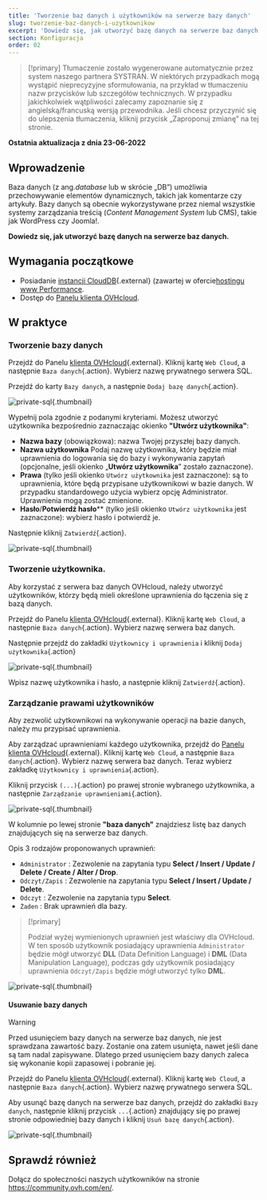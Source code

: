 ```yaml
---
title: 'Tworzenie baz danych i użytkowników na serwerze bazy danych'
slug: tworzenie-baz-danych-i-uzytkownikow
excerpt: 'Dowiedz się, jak utworzyć bazę danych na serwerze baz danych'
section: Konfiguracja
order: 02
---
```


> [!primary]
> Tłumaczenie zostało wygenerowane automatycznie przez system naszego partnera SYSTRAN. W niektórych przypadkach mogą wystąpić nieprecyzyjne sformułowania, na przykład w tłumaczeniu nazw przycisków lub szczegółów technicznych. W przypadku jakichkolwiek wątpliwości zalecamy zapoznanie się z angielską/francuską wersją przewodnika. Jeśli chcesz przyczynić się do ulepszenia tłumaczenia, kliknij przycisk „Zaproponuj zmianę” na tej stronie.
>

**Ostatnia aktualizacja z dnia 23-06-2022**

## Wprowadzenie

Baza danych (z ang.*database* lub w skrócie „DB”) umożliwia przechowywanie elementów dynamicznych, takich jak komentarze czy artykuły. Bazy danych są obecnie wykorzystywane przez niemal wszystkie systemy zarządzania treścią (*Content Management System* lub CMS), takie jak WordPress czy Joomla!.

**Dowiedz się, jak utworzyć bazę danych na serwerze baz danych.**

## Wymagania początkowe

- Posiadanie [instancji CloudDB](https://www.ovh.pl/cloud/cloud-databases/){.external} (zawartej w ofercie[hostingu www Performance](https://www.ovhcloud.com/pl/web-hosting/).
- Dostęp do [Panelu klienta OVHcloud](https://www.ovh.com/auth/?action=gotomanager&from=https://www.ovh.pl/&ovhSubsidiary=pl).

## W praktyce

### Tworzenie bazy danych

Przejdź do Panelu [klienta OVHcloud](https://www.ovh.com/auth/?action=gotomanager&from=https://www.ovh.pl/&ovhSubsidiary=pl){.external}. Kliknij kartę `Web Cloud`, a następnie `Baza danych`{.action}. Wybierz nazwę prywatnego serwera SQL.

Przejdź do karty `Bazy danych`, a następnie `Dodaj bazę danych`{.action}.

![private-sql](images/private-sql-createdb01.png){.thumbnail}

Wypełnij pola zgodnie z podanymi kryteriami. Możesz utworzyć użytkownika bezpośrednio zaznaczając okienko **"Utwórz użytkownika"**:

- **Nazwa bazy** (obowiązkowa): nazwa Twojej przyszłej bazy danych.
- **Nazwa użytkownika** Podaj nazwę użytkownika, który będzie miał uprawnienia do logowania się do bazy i wykonywania zapytań (opcjonalne, jeśli okienko „**Utwórz użytkownika**” zostało zaznaczone).
- **Prawa** (tylko jeśli okienko `Utwórz użytkownika` jest zaznaczone): są to uprawnienia, które będą przypisane użytkownikowi w bazie danych. W przypadku standardowego użycia wybierz opcję Administrator. Uprawnienia mogą zostać zmienione.
- **Hasło**/**Potwierdź hasło**\** (tylko jeśli okienko `Utwórz użytkownika` jest zaznaczone): wybierz hasło i potwierdź je.

Następnie kliknij `Zatwierdź`{.action}.

![private-sql](images/private-sql-createdb02.png){.thumbnail}

### Tworzenie użytkownika.

Aby korzystać z serwera baz danych OVHcloud, należy utworzyć użytkowników, którzy będą mieli określone uprawnienia do łączenia się z bazą danych. 

Przejdź do Panelu [klienta OVHcloud](https://www.ovh.com/auth/?action=gotomanager&from=https://www.ovh.pl/&ovhSubsidiary=pl){.external}. Kliknij kartę `Web Cloud`, a następnie `Baza danych`{.action}. Wybierz nazwę serwera baz danych.

Następnie przejdź do zakładki `Użytkownicy i uprawnienia` i kliknij `Dodaj użytkownika`{.action}

![private-sql](images/private-sql-user01.png){.thumbnail}

Wpisz nazwę użytkownika i hasło, a następnie kliknij `Zatwierdź`{.action}. 

### Zarządzanie prawami użytkowników

Aby zezwolić użytkownikowi na wykonywanie operacji na bazie danych, należy mu przypisać uprawnienia.

Aby zarządzać uprawnieniami każdego użytkownika, przejdź do [Panelu klienta OVHcloud](https://www.ovh.com/auth/?action=gotomanager&from=https://www.ovh.pl/&ovhSubsidiary=pl){.external}. Kliknij kartę `Web Cloud`, a następnie `Baza danych`{.action}. Wybierz nazwę serwera baz danych. Teraz wybierz zakładkę `Użytkownicy i uprawnienia`{.action}.

Kliknij przycisk `(...)`{.action} po prawej stronie wybranego użytkownika, a następnie `Zarządzanie uprawnieniami`{.action}.

![private-sql](images/private-sql-rights01.png){.thumbnail}

W kolumnie po lewej stronie **"baza danych"** znajdziesz listę baz danych znajdujących się na serwerze baz danych.

Opis 3 rodzajów proponowanych uprawnień:

- `Administrator` : Zezwolenie na zapytania typu **Select / Insert / Update / Delete / Create / Alter / Drop**.
- `Odczyt/Zapis` : Zezwolenie na zapytania typu **Select / Insert / Update / Delete**.
- `Odczyt` : Zezwolenie na zapytania typu **Select**.
- `Żaden` : Brak uprawnień dla bazy.

> [!primary]
> 
> Podział wyżej wymienionych uprawnień jest właściwy dla OVHcloud. W ten sposób użytkownik posiadający uprawnienia `Administrator` będzie mógł utworzyć **DLL** (Data Definition Language) i **DML** (Data Manipulation Language), podczas gdy użytkownik posiadający uprawnienia `Odczyt/Zapis` będzie mógł utworzyć tylko **DML**.

![private-sql](images/private-sql-rights02.png){.thumbnail}

#### Usuwanie bazy danych

> [!warning]
>
> Przed usunięciem bazy danych na serwerze baz danych, nie jest sprawdzana zawartość bazy. Zostanie ona zatem usunięta, nawet jeśli dane są tam nadal zapisywane. Dlatego przed usunięciem bazy danych zaleca się wykonanie kopii zapasowej i pobranie jej.
> 

Przejdź do Panelu [klienta OVHcloud](https://www.ovh.com/auth/?action=gotomanager&from=https://www.ovh.pl/&ovhSubsidiary=pl){.external}. Kliknij kartę `Web Cloud`, a następnie `Baza danych`{.action}. Wybierz nazwę prywatnego serwera SQL.

Aby usunąć bazę danych na serwerze baz danych, przejdź do zakładki `Bazy danych`, następnie kliknij przycisk `...`{.action} znajdujący się po prawej stronie odpowiedniej bazy danych i kliknij `Usuń bazę danych`{.action}.

![private-sql](images/private-sql-deldb01.png){.thumbnail}


## Sprawdź również

Dołącz do społeczności naszych użytkowników na stronie <https://community.ovh.com/en/>.

